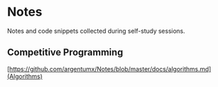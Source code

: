 # Notes
Notes and code snippets collected during self-study sessions.

## Competitive Programming
[https://github.com/argentumx/Notes/blob/master/docs/algorithms.md](Algorithms)
